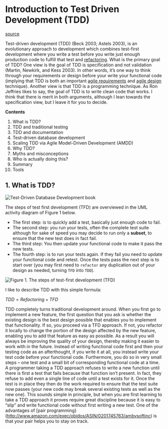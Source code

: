 # Introduction to Test Driven Development (TDD)

[source](http://www.agiledata.org/essays/tdd.html)

Test-driven development (TDD) (Beck 2003; Astels 2003), is an evolutionary approach to development which combines test-first development where you write a test before you write just enough production code to fulfill that test and [refactoring](http://www.agiledata.org/essays/databaseRefactoring.html).   What is the primary goal of TDD?  One view is the goal of TDD is specification and not validation (Martin, Newkirk, and Kess 2003).  In other words, it’s one way to think through your requirements or design before your write your functional code (implying that TDD is both an important [agile requirements](http://www.agilemodeling.com/essays/agileRequirements.htm) and [agile design](http://www.agilemodeling.com/essays/agileDesign.htm) technique). Another view is that TDD is a programming technique.  As Ron Jeffries likes to say, the goal of TDD is to write clean code that works. I think that there is merit in both arguments, although I lean towards the specification view, but I leave it for you to decide.

__Contents__

1. What is TDD?
2. TDD and traditional testing
3. TDD and documentation
4. Test-driven database development
5. Scaling TDD via Agile Model-Driven Development (AMDD)
6. Why TDD?
7. Myths and misconceptions
8. Who is actually doing this?
9. Summary
10. Tools

## 1. What is TDD?

![Test-Driven Database Development book](http://images.amazon.com/images/P/032178412X.01.MZZZZZZZ.jpg)

The steps of test first development (TFD) are overviewed in the UML activity diagram of Figure 1 below.

- The first step: is to quickly add a test, basically just enough code to fail.
- The second step: you run your tests, often the complete test suite although for sake of speed you may decide to run only a __subset__, to ensure that the new test does in fact fail.
- The third step: You then update your functional code to make it pass the new tests.
- The fourth step: is to run your tests again. If they fail you need to update your functional code and retest. Once the tests pass the next step is to start over (you may first need to `refactor` any duplication out of your design as needed, turning `TFD` into `TDD`).

![Figure 1. The steps of test-first development (TFD)](http://www.agiledata.org/images/tddSteps.jpg)

I like to describe TDD with this simple formula:

  $TDD = Refactoring + TFD$

TDD completely turns traditional development around. When you first go to implement a new feature, the first question that you ask is whether the existing design is the best design possible that enables you to implement that functionality. If so, you proceed via a TFD approach.  If not, you refactor it locally to change the portion of the design affected by the new feature, enabling you to add that feature as easy as possible. As a result you will always be improving the quality of your design, thereby making it easier to work with in the future.
Instead of writing functional code first and then your testing code as an afterthought, if you write it at all, you instead write your test code before your functional code.  Furthermore, you do so in very small steps – one test and a small bit of corresponding functional code at a time.  A programmer taking a TDD approach refuses to write a new function until there is first a test that fails because that function isn’t present. In fact, they refuse to add even a single line of code until a test exists for it.  Once the test is in place they then do the work required to ensure that the test suite now passes (your new code may break several existing tests as well as the new one).  This sounds simple in principle, but when you are first learning to take a TDD approach it proves require great discipline because it is easy to “slip” and write functional code without first writing a new test.  One of the advantages of [pair programming}(http://www.amazon.com/exec/obidos/ASIN/0201745763/ambysoftinc) is that your pair helps you to stay on track.
